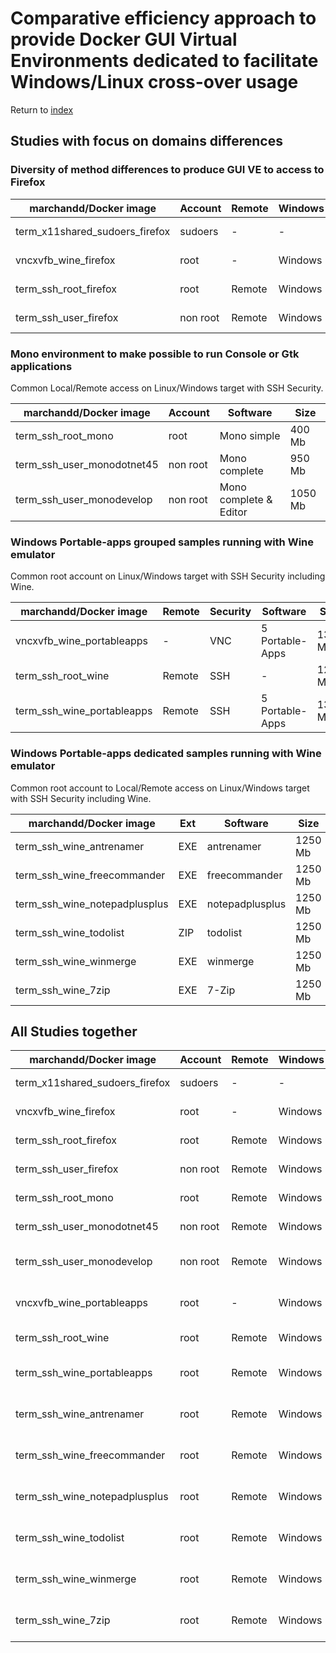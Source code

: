 # Comparative efficiency approach to provide Docker GUI Virtual Environments dedicated to facilitate Windows/Linux cross-over usage

Return to [index](https://github.com/marchandd/docker_index "Index")

## Studies with focus on domains differences

### Diversity of method differences to produce GUI VE to access to Firefox

| marchandd/Docker image | Account | Remote | Windows | Security | Size  
| --- | --- | --- | --- | --- | ---   
| term_x11shared_sudoers_firefox | sudoers | - | - | - | 450 Mb  
| vncxvfb_wine_firefox | root | - | Windows | VNC basic | 1250 Mb  
| term_ssh_root_firefox | root | Remote | Windows | SSH | 450 Mb  
| term_ssh_user_firefox | non root | Remote | Windows | SSH | 450 Mb  

### Mono environment to make possible to run Console or Gtk applications

Common Local/Remote access on Linux/Windows target with SSH Security.

| marchandd/Docker image | Account | Software | Size  
| --- | --- | --- | ---   
| term_ssh_root_mono | root | Mono simple | 400 Mb  
| term_ssh_user_monodotnet45 | non root | Mono complete | 950 Mb  
| term_ssh_user_monodevelop | non root | Mono complete & Editor | 1050 Mb  

### Windows Portable-apps grouped samples running with Wine emulator

Common root account on Linux/Windows target with SSH Security including Wine.

| marchandd/Docker image | Remote | Security | Software | Size  
| --- | --- | --- | --- | ---   
| vncxvfb_wine_portableapps | - | VNC | 5 Portable-Apps | 1300 Mb  
| term_ssh_root_wine | Remote | SSH | - | 1250 Mb  
| term_ssh_wine_portableapps | Remote | SSH | 5 Portable-Apps | 1300 Mb  

### Windows Portable-apps dedicated samples running with Wine emulator

Common root account to Local/Remote access on Linux/Windows target with SSH Security including Wine.

| marchandd/Docker image | Ext | Software | Size  
| --- | --- | --- | ---   
| term_ssh_wine_antrenamer | EXE | antrenamer | 1250 Mb  
| term_ssh_wine_freecommander | EXE | freecommander | 1250 Mb  
| term_ssh_wine_notepadplusplus | EXE | notepadplusplus | 1250 Mb  
| term_ssh_wine_todolist | ZIP | todolist | 1250 Mb  
| term_ssh_wine_winmerge | EXE | winmerge | 1250 Mb  
| term_ssh_wine_7zip | EXE | 7-Zip | 1250 Mb  
 
## All Studies together

| marchandd/Docker image | Account | Remote | Windows | Security | Wine | Software | Size  
| --- | --- | --- | --- | --- | --- | --- | ---  
| term_x11shared_sudoers_firefox | sudoers | - | - | - | - | - | 450 Mb  
| vncxvfb_wine_firefox | root | - | Windows | VNC | Wine | - | 1250 Mb  
| term_ssh_root_firefox | root | Remote | Windows | SSH | - | - | 450 Mb  
| term_ssh_user_firefox | non root | Remote | Windows | SSH | - | - | 450 Mb  
| term_ssh_root_mono | root | Remote | Windows | SSH | - | Mono simple | 400 Mb  
| term_ssh_user_monodotnet45 | non root | Remote | Windows | SSH | - | Mono complete | 950 Mb  
| term_ssh_user_monodevelop | non root | Remote | Windows | SSH | - | Mono complete & Editor | 1050 Mb  
| vncxvfb_wine_portableapps | root | - | Windows | SSH | Wine | 5 Portable-Apps | 1300 Mb  
| term_ssh_root_wine | root | Remote | Windows | SSH | Wine | - | 1250 Mb  
| term_ssh_wine_portableapps | root | Remote | Windows | SSH | Wine | 5 Portable-Apps | 1300 Mb  
| term_ssh_wine_antrenamer | root | Remote | Windows | SSH | Wine | 1 Portable-App | 1250 Mb  
| term_ssh_wine_freecommander | root | Remote | Windows | SSH | Wine | 1 Portable-App | 1250 Mb  
| term_ssh_wine_notepadplusplus | root | Remote | Windows | SSH | Wine | 1 Portable-App | 1250 Mb  
| term_ssh_wine_todolist | root | Remote | Windows | SSH | Wine | 1 Portable-App | 1250 Mb  
| term_ssh_wine_winmerge | root | Remote | Windows | SSH | Wine | 1 Portable-App | 1250 Mb  
| term_ssh_wine_7zip | root | Remote | Windows | SSH | Wine | 1 Portable-App | 1250 Mb  

